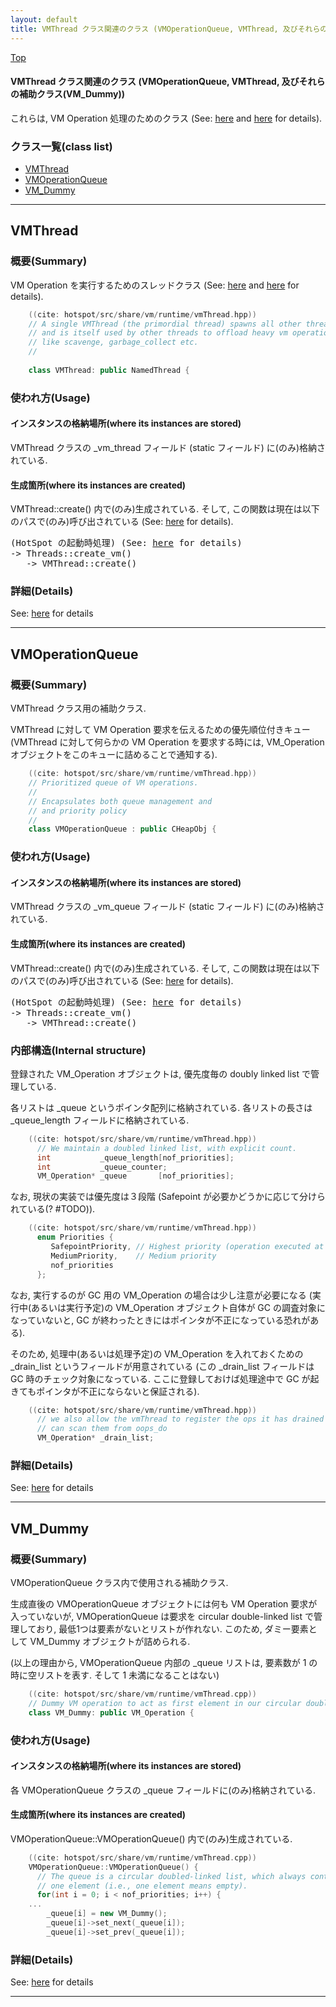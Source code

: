 ```yaml
---
layout: default
title: VMThread クラス関連のクラス (VMOperationQueue, VMThread, 及びそれらの補助クラス(VM_Dummy))
---
```

[Top](../index.html)

#### VMThread クラス関連のクラス (VMOperationQueue, VMThread, 及びそれらの補助クラス(VM_Dummy))

これらは, VM Operation 処理のためのクラス
(See: [here](no2480qPC.html) and [here](no2480eqy.html) for details).


### クラス一覧(class list)

  * [VMThread](#noCWaJy20C)
  * [VMOperationQueue](#noPV2PlKXC)
  * [VM_Dummy](#noRbwdSfHm)


---
## <a name="noCWaJy20C" id="noCWaJy20C">VMThread</a>

### 概要(Summary)
VM Operation を実行するためのスレッドクラス (See: [here](no2480qPC.html) and [here](no2480eqy.html) for details).


```cpp
    ((cite: hotspot/src/share/vm/runtime/vmThread.hpp))
    // A single VMThread (the primordial thread) spawns all other threads
    // and is itself used by other threads to offload heavy vm operations
    // like scavenge, garbage_collect etc.
    //
    
    class VMThread: public NamedThread {
```

### 使われ方(Usage)
#### インスタンスの格納場所(where its instances are stored)
VMThread クラスの _vm_thread フィールド (static フィールド) に(のみ)格納されている.

#### 生成箇所(where its instances are created)
VMThread::create() 内で(のみ)生成されている.
そして, この関数は現在は以下のパスで(のみ)呼び出されている (See: [here](no-la6kE9R.html) for details).

<div class="flow-abst"><pre>
(HotSpot の起動時処理) (See: <a href="no2114J7x.html">here</a> for details)
-&gt; Threads::create_vm()
   -&gt; VMThread::create()
</pre></div>




### 詳細(Details)
See: [here](../doxygen/classVMThread.html) for details

---
## <a name="noPV2PlKXC" id="noPV2PlKXC">VMOperationQueue</a>

### 概要(Summary)
VMThread クラス用の補助クラス.

VMThread に対して VM Operation 要求を伝えるための優先順位付きキュー
(VMThread に対して何らかの VM Operation を要求する時には, 
 VM_Operation オブジェクトをこのキューに詰めることで通知する).


```cpp
    ((cite: hotspot/src/share/vm/runtime/vmThread.hpp))
    // Prioritized queue of VM operations.
    //
    // Encapsulates both queue management and
    // and priority policy
    //
    class VMOperationQueue : public CHeapObj {
```

### 使われ方(Usage)
#### インスタンスの格納場所(where its instances are stored)
VMThread クラスの _vm_queue フィールド (static フィールド) に(のみ)格納されている.

#### 生成箇所(where its instances are created)
VMThread::create() 内で(のみ)生成されている.
そして, この関数は現在は以下のパスで(のみ)呼び出されている (See: [here](no-la6kE9R.html) for details).

<div class="flow-abst"><pre>
(HotSpot の起動時処理) (See: <a href="no2114J7x.html">here</a> for details)
-&gt; Threads::create_vm()
   -&gt; VMThread::create()
</pre></div>

### 内部構造(Internal structure)
登録された VM_Operation オブジェクトは, 優先度毎の doubly linked list で管理している.

各リストは _queue というポインタ配列に格納されている.
各リストの長さは _queue_length フィールドに格納されている.

```cpp
    ((cite: hotspot/src/share/vm/runtime/vmThread.hpp))
      // We maintain a doubled linked list, with explicit count.
      int           _queue_length[nof_priorities];
      int           _queue_counter;
      VM_Operation* _queue       [nof_priorities];
```

なお, 現状の実装では優先度は３段階
(Safepoint が必要かどうかに応じて分けられている(? #TODO)).

```cpp
    ((cite: hotspot/src/share/vm/runtime/vmThread.hpp))
      enum Priorities {
         SafepointPriority, // Highest priority (operation executed at a safepoint)
         MediumPriority,    // Medium priority
         nof_priorities
      };
```

なお, 実行するのが GC 用の VM_Operation の場合は少し注意が必要になる
(実行中(あるいは実行予定)の VM_Operation オブジェクト自体が GC の調査対象になっていないと, 
 GC が終わったときにはポインタが不正になっている恐れがある).

そのため, 処理中(あるいは処理予定)の VM_Operation を入れておくための _drain_list というフィールドが用意されている
(この _drain_list フィールドは GC 時のチェック対象になっている.
 ここに登録しておけば処理途中で GC が起きてもポインタが不正にならないと保証される).

```cpp
    ((cite: hotspot/src/share/vm/runtime/vmThread.hpp))
      // we also allow the vmThread to register the ops it has drained so we
      // can scan them from oops_do
      VM_Operation* _drain_list;
```




### 詳細(Details)
See: [here](../doxygen/classVMOperationQueue.html) for details

---
## <a name="noRbwdSfHm" id="noRbwdSfHm">VM_Dummy</a>

### 概要(Summary)
VMOperationQueue クラス内で使用される補助クラス.

生成直後の VMOperationQueue オブジェクトには何も VM Operation 要求が入っていないが, 
VMOperationQueue は要求を circular double-linked list で管理しており, 
最低1つは要素がないとリストが作れない.
このため, ダミー要素として VM_Dummy オブジェクトが詰められる.

(以上の理由から, VMOperationQueue 内部の _queue リストは, 要素数が 1 の時に空リストを表す. 
そして 1 未満になることはない)


```cpp
    ((cite: hotspot/src/share/vm/runtime/vmThread.cpp))
    // Dummy VM operation to act as first element in our circular double-linked list
    class VM_Dummy: public VM_Operation {
```

### 使われ方(Usage)
#### インスタンスの格納場所(where its instances are stored)
各 VMOperationQueue クラスの _queue フィールドに(のみ)格納されている.

#### 生成箇所(where its instances are created)
VMOperationQueue::VMOperationQueue() 内で(のみ)生成されている.


```cpp
    ((cite: hotspot/src/share/vm/runtime/vmThread.cpp))
    VMOperationQueue::VMOperationQueue() {
      // The queue is a circular doubled-linked list, which always contains
      // one element (i.e., one element means empty).
      for(int i = 0; i < nof_priorities; i++) {
    ...
        _queue[i] = new VM_Dummy();
        _queue[i]->set_next(_queue[i]);
        _queue[i]->set_prev(_queue[i]);
```




### 詳細(Details)
See: [here](../doxygen/classVM__Dummy.html) for details

---
